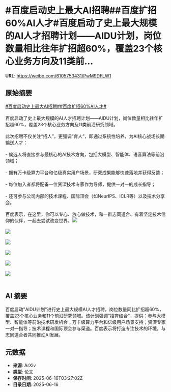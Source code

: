 # #百度启动史上最大AI招聘##百度扩招60%AI人才#百度启动了史上最大规模的AI人才招聘计划——AIDU计划，岗位数量相比往年扩招超60%，覆盖23个核心业务方向及11类前...

**URL**: https://weibo.com/6105753431/PwM9DFLW1

## 原始摘要

<a href="https://m.weibo.cn/search?containerid=231522type%3D1%26t%3D10%26q%3D%23%E7%99%BE%E5%BA%A6%E5%90%AF%E5%8A%A8%E5%8F%B2%E4%B8%8A%E6%9C%80%E5%A4%A7AI%E6%8B%9B%E8%81%98%23&amp;extparam=%23%E7%99%BE%E5%BA%A6%E5%90%AF%E5%8A%A8%E5%8F%B2%E4%B8%8A%E6%9C%80%E5%A4%A7AI%E6%8B%9B%E8%81%98%23" data-hide=""><span class="surl-text">#百度启动史上最大AI招聘#</span></a><a href="https://m.weibo.cn/search?containerid=231522type%3D1%26t%3D10%26q%3D%23%E7%99%BE%E5%BA%A6%E6%89%A9%E6%8B%9B60%25AI%E4%BA%BA%E6%89%8D%23&amp;extparam=%23%E7%99%BE%E5%BA%A6%E6%89%A9%E6%8B%9B60%25AI%E4%BA%BA%E6%89%8D%23" data-hide=""><span class="surl-text">#百度扩招60%AI人才#</span></a><br><br>百度启动了史上最大规模的AI人才招聘计划——AIDU计划，岗位数量相比往年扩招超60%，覆盖23个核心业务方向及11类前沿研究领域。<br><br>此次招聘不仅关注“招人”，更强调“育人”，即通过系统性培养，为AI核心战场长期输送人才：<br><br>- 候选人将直接参与最核心的AI技术方向，包括大模型、智能体、语音算法等前沿领域；<br>    <br>- 拥有万卡级算力平台和亿级真实用户场景，研究成果能够快速落地并获得反馈；<br>    <br>- 每位加入者都将配备一位资深技术专家作为导师，提供一对一的成长指导；<br>    <br>- 还可参与公司内部的技术课程、国际顶会（如NeurIPS、ICLR等）以及技术分享会。<br><br>百度表示，在这里，你可以专心、放心做技术，和一群志同道合、有着坚定技术信仰的伙伴，一起去尝试改变世界。<img style="" src="https://tvax3.sinaimg.cn/large/006Fd7o3gy1i2gzidrf74j322q1cuqv5.jpg" referrerpolicy="no-referrer"><br><br><img style="" src="https://tvax2.sinaimg.cn/large/006Fd7o3gy1i2gziftj24j30zk0g4q93.jpg" referrerpolicy="no-referrer"><br><br><img style="" src="https://tvax3.sinaimg.cn/large/006Fd7o3gy1i2gzihmrluj30zk0e8gpy.jpg" referrerpolicy="no-referrer"><br><br><img style="" src="https://tvax4.sinaimg.cn/large/006Fd7o3gy1i2gzijdexyj30zk0rpaih.jpg" referrerpolicy="no-referrer"><br><br><img style="" src="https://tvax1.sinaimg.cn/large/006Fd7o3gy1i2gzim446zj30zk0uramm.jpg" referrerpolicy="no-referrer"><br><br><img style="" src="https://tvax1.sinaimg.cn/large/006Fd7o3gy1i2gzinfbatj30u00k0dzd.jpg" referrerpolicy="no-referrer"><br><br>

## AI 摘要

百度启动"AIDU计划"进行史上最大规模AI人才招聘，岗位数量同比扩招超60%，覆盖23个核心业务和11个前沿研究领域。该计划强调"招育结合"，提供：参与大模型、智能体等前沿技术研发机会；万卡级算力平台和亿级用户场景支持；资深专家一对一指导；技术课程和国际顶会参与渠道。百度表示将打造专注技术的环境，与志同道合者共同推动AI发展。

## 元数据

- **来源**: ArXiv
- **类型**: 论文
- **保存时间**: 2025-06-16T03:27:02Z
- **目录日期**: 2025-06-16
